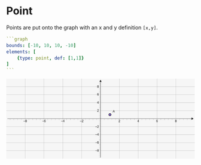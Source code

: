 # Point

Points are put onto the graph with an x and y definition `[x,y]`.

````yaml
```graph
bounds: [-10, 10, 10, -10]
elements: [
	{type: point, def: [1,1]}
]
```
````

![point](../../imgs/Point-graph-1.png)

